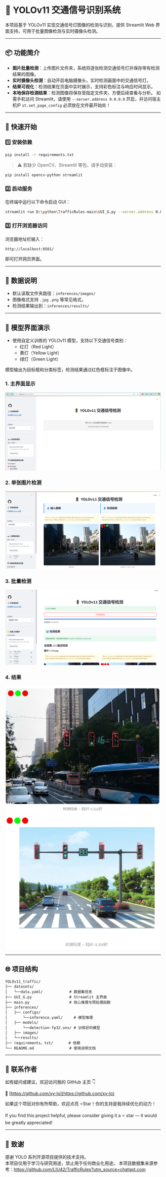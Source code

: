 
# 🚦 YOLOv11 交通信号识别系统

本项目基于 YOLOv11 实现交通信号灯图像的检测与识别，提供 Streamlit Web 界面支持，可用于批量图像检测与实时摄像头检测。

---

## 📦 功能简介

- **图片批量检测**：上传图片文件夹，系统将逐张检测交通信号灯并保存带有检测结果的图像。
- **实时摄像头检测**：自动开启电脑摄像头，实时检测画面中的交通信号灯。
- **结果可视化**：检测结果在页面中实时展示，支持彩色标注与响应时间显示。
- **本地保存检测结果**：检测图像将保存至指定文件夹，方便后续查看与分析。
  如需手机访问 Streamlit，请使用 `--server.address 0.0.0.0` 开启，并访问宿主机IP
  `st.set_page_config` 必须放在文件最开始处！

---

## 🚀 快速开始

### 1️⃣ 安装依赖

```bash
pip install -r requirements.txt
```

> ⚠️ 若缺少 OpenCV、Streamlit 等包，请手动安装：
```bash
pip install opencv-python streamlit
```

### 2️⃣ 启动服务

在终端中运行以下命令启动 GUI：

```bash
streamlit run D:\python\TrafficRules-main\GUI_G.py --server.address 0.0.0.0 --server.port 8501
```

### 3️⃣ 打开浏览器访问

浏览器地址栏输入：

```
http://localhost:8501/
```

即可打开网页界面。

---

## 🧾 数据说明

- 默认读取文件夹路径：`inferences/images/`
- 图像格式支持 `.jpg` `.png` 等常见格式。
- 检测结果输出到：`inferences/results/`

---

## 🧠 模型界面演示

- 使用自定义训练的 YOLOv11 模型，支持以下交通信号类别：
  - 红灯（Red Light）
  - 黄灯（Yellow Light）
  - 绿灯（Green Light）

模型输出为目标框和分类标签，检测结果通过红色框标注于图像中。

### 1. 主界面显示
![主界面](figures/主界面.png)

### 2. 单张图片检测
![单张图检测](figures/单图片.png)

### 3. 批量检测
![批量检测](figures/批量.png)

### 4. 结果
![结果](figures/结果1.png)
![结果](figures/结果2.png)

---

## 🌐 项目结构

```
YOLOv11_traffic/
├── datasets/
│   └──data.yaml/            # 数据集信息
├── GUI_G.py                 # Streamlit 主界面
├── main.py                  # 核心推理与预处理函数
├── inferences/
│   ├── configs/
│       └──inference.yaml/     # 模型推理
│   ├── models/
│       └──detection-fp32.onx/ # 训练好的模型
│   ├── images/
│   └──results/    
├── requirements。txt/       # 依赖
└── README.md                # 使用说明文档
```

---

## 📎 联系作者

如有疑问或建议，欢迎访问我的 GitHub 主页 👇  

🔗 [https://github.com/xy-lo](https://github.com/xy-lo)

如果这个项目对你有所帮助，欢迎点亮 ⭐Star！你的支持是我持续优化的动力！

If you find this project helpful, please consider giving it a ⭐ star — it would be greatly appreciated!

---

## 🏁 致谢

感谢 YOLO 系列开源项目提供的技术支持。  
本项目仅用于学习与研究用途，禁止用于任何商业化用途。
本项目数据集来源参考：https://github.com/LIU42/TrafficRules?utm_source=chatgpt.com


